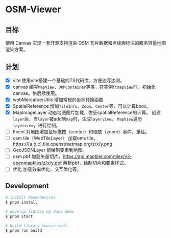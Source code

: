 # OSM-Viewer

## 目标

使用 Canvas 实现一套开源支持渲染 OSM 瓦片数据和点线面标注的服务轻量地图渲染方案。

## 计划

- [x] vite
  使用vite搭建一个基础的TS代码库，方便边写边测。
- [x] canvas
  编写`MapView`、`DOMContainer`等类，在实例化`mapView`时，初始化canvas。供后续使用。
- [x] webMercatoerUtils
  增加常规的坐标转换函数
- [x] SpatialReference
  增加`TileInfo`、`Zoom`、`Center`等，可以计算bbox。
- [x] MapImageLayer
  动态地图图片加载，佐证spatialReference的计算。
  创建`layer`后，当`layer`被add到`map`时，生成`layerview`。
  `MapView`遍历`layerview`，进行绘制。
- [ ] Event
  对地图增加鼠标拖拽（center）和缩放（zoom）事件，重绘。
- [ ] osm tile（WebTileLayer）
  加载oms tile，https://[a,b,c].tile.openstreetmap.org/z/x/y.png
- [ ] GeoJSONLayer
  能绘制要素到地图。
- [ ] osm pbf
  加载矢量切片，https://api.maptiler.com/tiles/v3-openmaptiles/z/x/y.pbf
  解析pbf，绘制切片和要素样式。
- [ ] 优化
  加载效率优化、交互优化等。

## Development

```bash
# install dependencies
$ pnpm install

# develop library by docs demo
$ pnpm start

# build library source code
$ pnpm run build
```